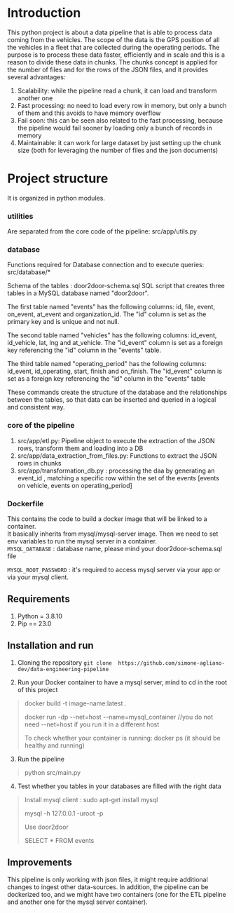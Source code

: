 # Introduction 
This python project is about a data pipeline that is able to process data coming from the vehicles.
The scope of the data is the GPS position of all the vehicles in a fleet that are collected during the operating periods.
The purpose is to process these data faster, efficiently and in scale and this is a reason to divide these data in chunks.
The chunks concept is applied for the number of files and for the rows of the JSON files, and it provides several
advantages:
1. Scalability: while the pipeline read a chunk, it can load and transform another one
2. Fast processing: no need to load every row in memory, but only a bunch of them and this avoids to have memory overflow
3. Fail soon: this can be seen also related to the fast processing, because the pipeline would fail sooner by loading
only a bunch of records in memory
4. Maintainable: it can work for large dataset by just setting up the chunk size (both for leveraging the number of 
files and the json documents)

# Project structure
It is organized in python modules.
### utilities
Are separated from the core code of the pipeline: src/app/utils.py
### database
Functions required for Database connection and to execute queries: src/database/* 

Schema of the tables : door2door-schema.sql
SQL script that creates three tables in a MySQL database named "door2door".

The first table named "events" has the following columns: id, file, event, on_event, at_event and organization_id. The "id" column is set as the primary key and is unique and not null.

The second table named "vehicles" has the following columns: id_event, id_vehicle, lat, lng and at_vehicle. The "id_event" column is set as a foreign key referencing the "id" column in the "events" table.

The third table named "operating_period" has the following columns: id_event, id_operating, start, finish and on_finish. The "id_event" column is set as a foreign key referencing the "id" column in the "events" table

These commands create the structure of the database and the relationships between the tables, so that data can be inserted and queried in a logical and consistent way.
### core of the pipeline
1. src/app/etl.py: Pipeline object to execute the extraction of the JSON rows, transform them and loading into a DB
2. src/app/data_extraction_from_files.py: Functions to extract the JSON rows in chunks
3. src/app/transformation_db.py : processing the daa by generating an event_id , matching a specific row within the 
set of the events [events on vehicle, events on operating_period]

### Dockerfile
This contains the code to build a docker image that will be linked to a container. \
It basically inherits from mysql/mysql-server image. Then we need to set env variables to run the mysql server in a container.  
```MYSQL_DATABASE``` : database name, please mind your door2door-schema.sql file 

```MYSQL_ROOT_PASSWORD``` : it's required to access mysql server via your app or via your mysql client.

## Requirements
1. Python = 3.8.10
2. Pip == 23.0

## Installation and run
1. Cloning the repository
```git clone  https://github.com/simone-agliano-dev/data-engineering-pipeline```

2. Run your Docker container to have a mysql server, mind to cd in the root of this project 

>docker build -t image-name:latest . 
> 
>docker run -dp --net=host --name=mysql_container <image-name> //you  do not need --net=host if you run it in a different host
>
> To check whether your container is running: docker ps (it should be healthy and running)

3. Run the pipeline
> python src/main.py
4. Test whether you tables in your databases are filled with the right data
> Install mysql client : sudo apt-get install mysql 
> 
> mysql -h 127.0.0.1 -uroot -p
> 
> Use door2door
> 
> SELECT * FROM events

## Improvements
This pipeline is only working with json files, it might require additional changes to ingest other data-sources.
In addition, the pipeline can be dockerized too, and we might have two containers (one for the ETL pipeline and
another one for the mysql server container).




